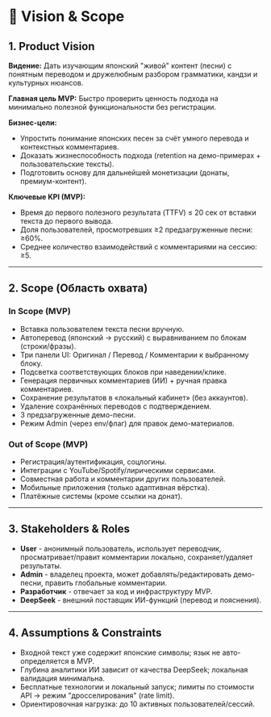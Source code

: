 # 🔭 Vision & Scope

## 1. Product Vision

**Видение:**
Дать изучающим японский "живой" контент (песни) с понятным переводом и дружелюбным разбором грамматики, кандзи и культурных нюансов.

**Главная цель MVP:**
Быстро проверить ценность подхода на минимально полезной функциональности без регистрации.

**Бизнес-цели:**

* Упростить понимание японских песен за счёт умного перевода и контекстных комментариев.
* Доказать жизнеспособность подхода (retention на демо-примерах + пользовательские тексты).
* Подготовить основу для дальнейшей монетизации (донаты, премиум-контент).

**Ключевые KPI (MVP):**

* Время до первого полезного результата (TTFV) ≤ 20 сек от вставки текста до первого вывода.
* Доля пользователей, просмотревших ≥2 предзагруженные песни: ≥60%.
* Среднее количество взаимодействий с комментариями на сессию: ≥5.

---

## 2. Scope (Область охвата)

### In Scope (MVP)

* Вставка пользователем текста песни вручную.
* Автоперевод (японский → русский) с выравниванием по блокам (строки/фразы).
* Три панели UI: Оригинал / Перевод / Комментарии к выбранному блоку.
* Подсветка соответствующих блоков при наведении/клике.
* Генерация первичных комментариев (ИИ) + ручная правка комментариев.
* Сохранение результатов в «локальный кабинет» (без аккаунтов).
* Удаление сохранённых переводов с подтверждением.
* 3 предзагруженные демо-песни.
* Режим Admin (через env/флаг) для правок демо-материалов.

### Out of Scope (MVP)

* Регистрация/аутентификация, соцлогины.
* Интеграции с YouTube/Spotify/лирическими сервисами.
* Совместная работа и комментарии других пользователей.
* Мобильные приложения (только адаптивная вёрстка).
* Платёжные системы (кроме ссылки на донат).

---

## 3. Stakeholders & Roles

* **User** - анонимный пользователь, использует переводчик, просматривает/правит комментарии локально, сохраняет/удаляет результаты.
* **Admin** - владелец проекта, может добавлять/редактировать демо-песни, править глобальные комментарии.
* **Разработчик** - отвечает за код и инфраструктуру MVP.
* **DeepSeek** - внешний поставщик ИИ-функций (перевод и пояснения).

---

## 4. Assumptions & Constraints

* Входной текст уже содержит японские символы; язык не авто-определяется в MVP.
* Глубина аналитики ИИ зависит от качества DeepSeek; локальная валидация минимальна.
* Бесплатные технологии и локальный запуск; лимиты по стоимости API → режим "дросселирования" (rate limit).
* Ориентировочная нагрузка: до 10 активных пользователей/сессий.
